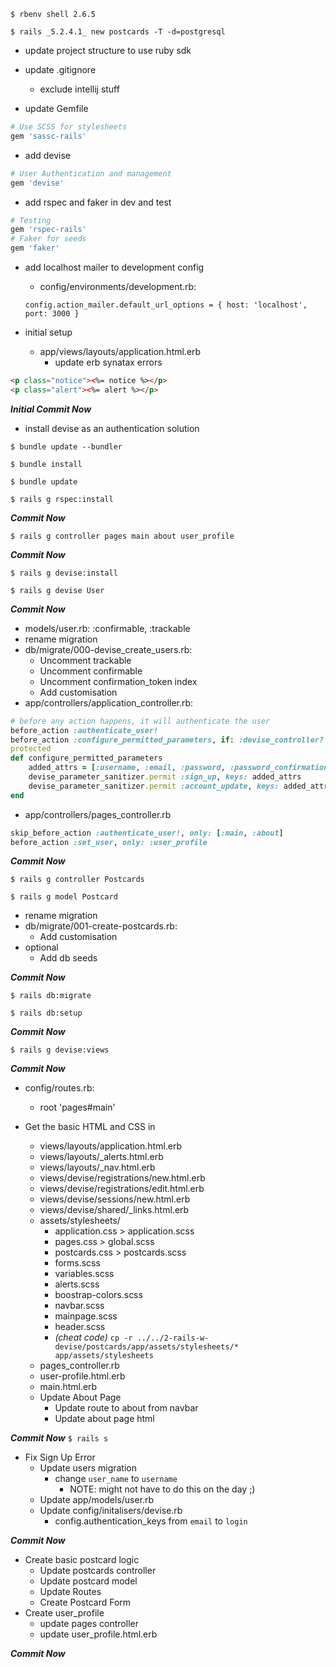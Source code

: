 `$ rbenv shell 2.6.5`

`$ rails _5.2.4.1_ new postcards -T -d=postgresql `

- update project structure to use ruby sdk

- update .gitignore 
	- exclude intellij stuff

- update Gemfile 

```ruby
# Use SCSS for stylesheets
gem 'sassc-rails'
```

- add devise

```ruby
# User Authentication and management
gem 'devise'
```

- add rspec and faker in dev and test

```ruby
# Testing
gem 'rspec-rails'
# Faker for seeds
gem 'faker'
```

- add localhost mailer to development config
	 - config/environments/development.rb:

	`config.action_mailer.default_url_options = { host: 'localhost', port: 3000 }`

- initial setup
	- app/views/layouts/application.html.erb
		-  update erb synatax errors

```html
<p class="notice"><%= notice %></p>
<p class="alert"><%= alert %></p>
```


***Initial Commit Now***

- install devise as an authentication solution

`$ bundle update --bundler`

`$ bundle install`

`$ bundle update`

`$ rails g rspec:install`

***Commit Now***

`$ rails g controller pages main about user_profile`

***Commit Now***

`$ rails g devise:install`

`$ rails g devise User`


***Commit Now***

- models/user.rb:
	:confirmable, :trackable
- rename migration
- db/migrate/000-devise_create_users.rb:
	- Uncomment trackable
	- Uncomment confirmable
	- Uncomment confirmation_token index
	- Add customisation
- app/controllers/application_controller.rb:

```ruby
# before any action happens, it will authenticate the user
before_action :authenticate_user!
before_action :configure_permitted_parameters, if: :devise_controller?
protected
def configure_permitted_parameters
	added_attrs = [:username, :email, :password, :password_confirmation, :remember_me]
	devise_parameter_sanitizer.permit :sign_up, keys: added_attrs
	devise_parameter_sanitizer.permit :account_update, keys: added_attrs
end
```

- app/controllers/pages_controller.rb

```ruby
skip_before_action :authenticate_user!, only: [:main, :about]
before_action :set_user, only: :user_profile
```

***Commit Now***

`$ rails g controller Postcards`

`$ rails g model Postcard`

- rename migration
- db/migrate/001-create-postcards.rb:
	- Add customisation
- optional
	- Add db seeds

***Commit Now***

`$ rails db:migrate`

`$ rails db:setup`

***Commit Now***

`$ rails g devise:views`


***Commit Now***
- config/routes.rb:
	- root 'pages#main'

- Get the basic HTML and CSS in
	- views/layouts/application.html.erb
	- views/layouts/\_alerts.html.erb
	- views/layouts/\_nav.html.erb
	- views/devise/registrations/new.html.erb
	- views/devise/registrations/edit.html.erb
	- views/devise/sessions/new.html.erb
	- views/devise/shared/\_links.html.erb
	- assets/stylesheets/
		- application.css > application.scss
		- pages.css > global.scss
		- postcards.css > postcards.scss
		- forms.scss
		- variables.scss
		- alerts.scss
		- boostrap-colors.scss
		- navbar.scss
		- mainpage.scss
		- header.scss
		- *(cheat code)* `cp -r ../../2-rails-w-devise/postcards/app/assets/stylesheets/* app/assets/stylesheets` 
	- pages_controller.rb
	- user-profile.html.erb
	- main.html.erb
	- Update About Page
		- Update route to about from navbar
		- Update about page html


***Commit Now***
`$ rails s`
- Fix Sign Up Error
	- Update users migration
		- change `user_name` to `username`
			- NOTE: might not have to do this on the day ;)
	- Update app/models/user.rb
	- Update config/initalisers/devise.rb
		- config.authentication_keys from `email` to `login`

***Commit Now***
- Create basic postcard logic
	- Update postcards controller
	- Update postcard model
	- Update Routes
	- Create Postcard Form
- Create user_profile
	- update pages controller
	- update user_profile.html.erb

***Commit Now***
